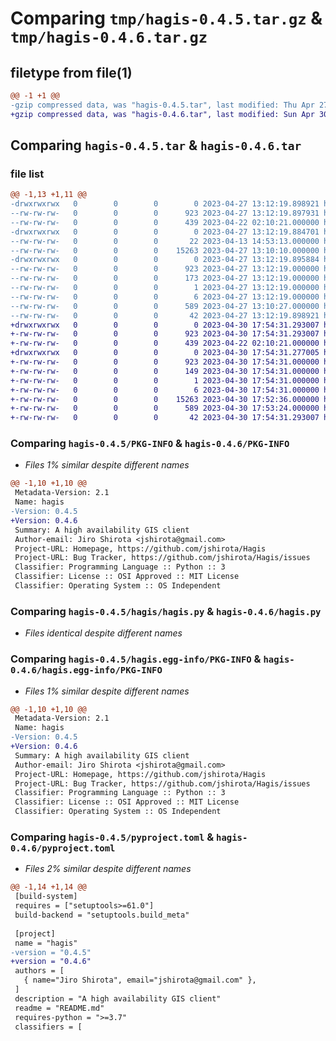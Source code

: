 # Comparing `tmp/hagis-0.4.5.tar.gz` & `tmp/hagis-0.4.6.tar.gz`

## filetype from file(1)

```diff
@@ -1 +1 @@
-gzip compressed data, was "hagis-0.4.5.tar", last modified: Thu Apr 27 13:12:19 2023, max compression
+gzip compressed data, was "hagis-0.4.6.tar", last modified: Sun Apr 30 17:54:31 2023, max compression
```

## Comparing `hagis-0.4.5.tar` & `hagis-0.4.6.tar`

### file list

```diff
@@ -1,13 +1,11 @@
-drwxrwxrwx   0        0        0        0 2023-04-27 13:12:19.898921 hagis-0.4.5/
--rw-rw-rw-   0        0        0      923 2023-04-27 13:12:19.897931 hagis-0.4.5/PKG-INFO
--rw-rw-rw-   0        0        0      439 2023-04-22 02:10:21.000000 hagis-0.4.5/README.md
-drwxrwxrwx   0        0        0        0 2023-04-27 13:12:19.884701 hagis-0.4.5/hagis/
--rw-rw-rw-   0        0        0       22 2023-04-13 14:53:13.000000 hagis-0.4.5/hagis/__init__.py
--rw-rw-rw-   0        0        0    15263 2023-04-27 13:10:10.000000 hagis-0.4.5/hagis/hagis.py
-drwxrwxrwx   0        0        0        0 2023-04-27 13:12:19.895884 hagis-0.4.5/hagis.egg-info/
--rw-rw-rw-   0        0        0      923 2023-04-27 13:12:19.000000 hagis-0.4.5/hagis.egg-info/PKG-INFO
--rw-rw-rw-   0        0        0      173 2023-04-27 13:12:19.000000 hagis-0.4.5/hagis.egg-info/SOURCES.txt
--rw-rw-rw-   0        0        0        1 2023-04-27 13:12:19.000000 hagis-0.4.5/hagis.egg-info/dependency_links.txt
--rw-rw-rw-   0        0        0        6 2023-04-27 13:12:19.000000 hagis-0.4.5/hagis.egg-info/top_level.txt
--rw-rw-rw-   0        0        0      589 2023-04-27 13:10:27.000000 hagis-0.4.5/pyproject.toml
--rw-rw-rw-   0        0        0       42 2023-04-27 13:12:19.898921 hagis-0.4.5/setup.cfg
+drwxrwxrwx   0        0        0        0 2023-04-30 17:54:31.293007 hagis-0.4.6/
+-rw-rw-rw-   0        0        0      923 2023-04-30 17:54:31.293007 hagis-0.4.6/PKG-INFO
+-rw-rw-rw-   0        0        0      439 2023-04-22 02:10:21.000000 hagis-0.4.6/README.md
+drwxrwxrwx   0        0        0        0 2023-04-30 17:54:31.277005 hagis-0.4.6/hagis.egg-info/
+-rw-rw-rw-   0        0        0      923 2023-04-30 17:54:31.000000 hagis-0.4.6/hagis.egg-info/PKG-INFO
+-rw-rw-rw-   0        0        0      149 2023-04-30 17:54:31.000000 hagis-0.4.6/hagis.egg-info/SOURCES.txt
+-rw-rw-rw-   0        0        0        1 2023-04-30 17:54:31.000000 hagis-0.4.6/hagis.egg-info/dependency_links.txt
+-rw-rw-rw-   0        0        0        6 2023-04-30 17:54:31.000000 hagis-0.4.6/hagis.egg-info/top_level.txt
+-rw-rw-rw-   0        0        0    15263 2023-04-30 17:52:36.000000 hagis-0.4.6/hagis.py
+-rw-rw-rw-   0        0        0      589 2023-04-30 17:53:24.000000 hagis-0.4.6/pyproject.toml
+-rw-rw-rw-   0        0        0       42 2023-04-30 17:54:31.293007 hagis-0.4.6/setup.cfg
```

### Comparing `hagis-0.4.5/PKG-INFO` & `hagis-0.4.6/PKG-INFO`

 * *Files 1% similar despite different names*

```diff
@@ -1,10 +1,10 @@
 Metadata-Version: 2.1
 Name: hagis
-Version: 0.4.5
+Version: 0.4.6
 Summary: A high availability GIS client
 Author-email: Jiro Shirota <jshirota@gmail.com>
 Project-URL: Homepage, https://github.com/jshirota/Hagis
 Project-URL: Bug Tracker, https://github.com/jshirota/Hagis/issues
 Classifier: Programming Language :: Python :: 3
 Classifier: License :: OSI Approved :: MIT License
 Classifier: Operating System :: OS Independent
```

### Comparing `hagis-0.4.5/hagis/hagis.py` & `hagis-0.4.6/hagis.py`

 * *Files identical despite different names*

### Comparing `hagis-0.4.5/hagis.egg-info/PKG-INFO` & `hagis-0.4.6/hagis.egg-info/PKG-INFO`

 * *Files 1% similar despite different names*

```diff
@@ -1,10 +1,10 @@
 Metadata-Version: 2.1
 Name: hagis
-Version: 0.4.5
+Version: 0.4.6
 Summary: A high availability GIS client
 Author-email: Jiro Shirota <jshirota@gmail.com>
 Project-URL: Homepage, https://github.com/jshirota/Hagis
 Project-URL: Bug Tracker, https://github.com/jshirota/Hagis/issues
 Classifier: Programming Language :: Python :: 3
 Classifier: License :: OSI Approved :: MIT License
 Classifier: Operating System :: OS Independent
```

### Comparing `hagis-0.4.5/pyproject.toml` & `hagis-0.4.6/pyproject.toml`

 * *Files 2% similar despite different names*

```diff
@@ -1,14 +1,14 @@
 [build-system]
 requires = ["setuptools>=61.0"]
 build-backend = "setuptools.build_meta"
 
 [project]
 name = "hagis"
-version = "0.4.5"
+version = "0.4.6"
 authors = [
   { name="Jiro Shirota", email="jshirota@gmail.com" },
 ]
 description = "A high availability GIS client"
 readme = "README.md"
 requires-python = ">=3.7"
 classifiers = [
```


